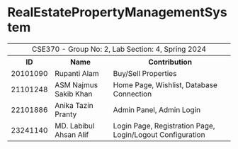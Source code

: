 # RealEstatePropertyManagementSystem

<table>
    <tr>
        <td colspan="3" align="center">CSE370 - Group No: 2, Lab Section: 4, Spring 2024</td>
    </tr>
    <tr>
        <th>ID</th>
        <th>Name</th>
        <th>Contribution</th>
    </tr>
    <tr>
        <td>20101090</td>
        <td>Rupanti Alam</td>
        <td>Buy/Sell Properties</td>
    </tr>
    <tr>
        <td>21101248</td>
        <td>ASM Najmus Sakib Khan</td>
        <td>Home Page, Wishlist, Database Connection</td>
    </tr>
    <tr>
        <td>22101886</td>
        <td>Anika Tazin Pranty</td>
        <td>Admin Panel, Admin Login</td>
    </tr>
    <tr>
        <td>23241140</td>
        <td>MD. Labibul Ahsan Alif</td>
        <td>Login Page, Registration Page, Login/Logout Configuration</td>
    </tr>
</table>
